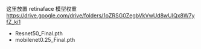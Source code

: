 这里放置 retinaface 模型权重
https://drive.google.com/drive/folders/1oZRSG0ZegbVkVwUd8wUIQx8W7yfZ_ki1
- Resnet50_Final.pth
- mobilenet0.25_Final.pth